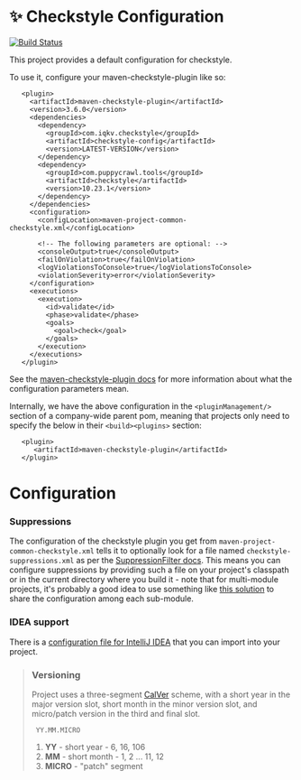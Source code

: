 # ✨ Checkstyle Configuration

[![Build Status](https://know-how.run/api/badges/IQKV/checkstyle-config/status.svg)](https://know-how.run/application-configuration/checkstyle-config)

This project provides a default configuration for checkstyle.

To use it, configure your maven-checkstyle-plugin like so:

```
   <plugin>
     <artifactId>maven-checkstyle-plugin</artifactId>
     <version>3.6.0</version>
     <dependencies>
       <dependency>
         <groupId>com.iqkv.checkstyle</groupId>
         <artifactId>checkstyle-config</artifactId>
         <version>LATEST-VERSION</version>
       </dependency>
       <dependency>
         <groupId>com.puppycrawl.tools</groupId>
         <artifactId>checkstyle</artifactId>
         <version>10.23.1</version>
       </dependency>
     </dependencies>
     <configuration>
       <configLocation>maven-project-common-checkstyle.xml</configLocation>

       <!-- The following parameters are optional: -->
       <consoleOutput>true</consoleOutput>
       <failOnViolation>true</failOnViolation>
       <logViolationsToConsole>true</logViolationsToConsole>
       <violationSeverity>error</violationSeverity>
     </configuration>
     <executions>
       <execution>
         <id>validate</id>
         <phase>validate</phase>
         <goals>
           <goal>check</goal>
         </goals>
       </execution>
     </executions>
   </plugin>
```

See the [maven-checkstyle-plugin docs](https://maven.apache.org/plugins/maven-checkstyle-plugin/check-mojo.html)
for more information about what the configuration parameters mean.

Internally, we have the above configuration in the `<pluginManagement/>` section of a company-wide parent pom, meaning
that projects only need to specify the below in their
`<build><plugins>` section:

```
   <plugin>
      <artifactId>maven-checkstyle-plugin</artifactId>
   </plugin>
```

# Configuration

### Suppressions

The configuration of the checkstyle plugin you get from `maven-project-common-checkstyle.xml` tells it to optionally look for a file
named `checkstyle-suppressions.xml` as per the
[SuppressionFilter docs](http://checkstyle.sourceforge.net/config_filters.html#SuppressionFilter). This means you can
configure suppressions by providing such a file on your project's classpath or in the current directory where you build
it - note that for multi-module projects, it's probably a good idea to use something
like [this solution](http://stackoverflow.com/a/19690484/1659929) to share the configuration among each sub-module.

### IDEA support

There is a [configuration file for IntelliJ IDEA](src/main/idea/svc-common-checkstyle-idea.xml) that you can import into your
project.

> ### Versioning
>
> Project uses a three-segment [CalVer](https://calver.org/) scheme, with a short year in the major version slot, short month in the minor version slot, and micro/patch version in the third
> and final slot.
>
> ```
>  YY.MM.MICRO
> ```
>
> 1. **YY** - short year - 6, 16, 106
> 2. **MM** - short month - 1, 2 ... 11, 12
> 3. **MICRO** - "patch" segment

